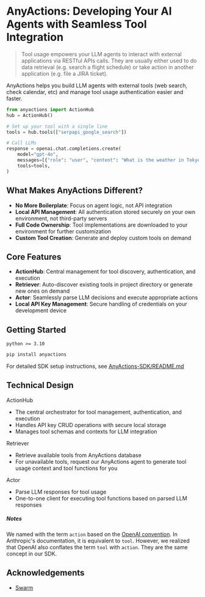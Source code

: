 # AnyActions: Developing Your AI Agents with Seamless Tool Integration

> Tool usage empowers your LLM agents to interact with external applications via RESTful APIs calls. They are usually either used to do data retrieval (e.g. search a flight schedule) or take action in another application (e.g. file a JIRA ticket).

AnyActions helps you build LLM agents with external tools (web search, check calendar, etc) and manage tool usage authentication easier and faster. 

```python
from anyactions import ActionHub
hub = ActionHub()

# Set up your tool with a single line
tools = hub.tools(["serpapi_google_search"])

# Call LLMs
response = openai.chat.completions.create(
    model="gpt-4o",
    messages=[{"role": "user", "content": "What is the weather in Tokyo next week?"}],
    tools=tools,
)
```

## What Makes AnyActions Different?

- **No More Boilerplate**: Focus on agent logic, not API integration
- **Local API Management**: All authentication stored securely on your own environment, not third-party servers
- **Full Code Ownership**: Tool implementations are downloaded to your environment for further customization
- **Custom Tool Creation**: Generate and deploy custom tools on demand

## Core Features

- **ActionHub**: Central management for tool discovery, authentication, and execution
- **Retriever**: Auto-discover existing tools in project directory or generate new ones on demand
- **Actor**: Seamlessly parse LLM decisions and execute appropriate actions
- **Local API Key Management**: Secure handling of credentials on your development device

## Getting Started

`python >= 3.10`

```bash
pip install anyactions
```

For detailed SDK setup instructions, see [AnyActions-SDK/README.md](AnyActions-SDK/README.md)

## Technical Design

ActionHub
- The central orchestrator for tool management, authentication, and execution
- Handles API key CRUD operations with secure local storage
- Manages tool schemas and contexts for LLM integration

Retriever
- Retrieve available tools from AnyActions database
- For unavailable tools, request our AnyActions agent to generate tool usage context and tool functions for you

Actor
- Parse LLM responses for tool usage
- One-to-one client for executing tool functions based on parsed LLM responses

##### Notes
We named with the term `action` based on the [OpenAI convention](https://platform.openai.com/docs/actions/introduction). In Anthropic's documentation, it is equivalent to `tool`. However, we realized that OpenAI also conflates the term `tool` with `action`. They are the same concept in our SDK.

## Acknowledgements
- [Swarm](https://github.com/openai/swarm)
